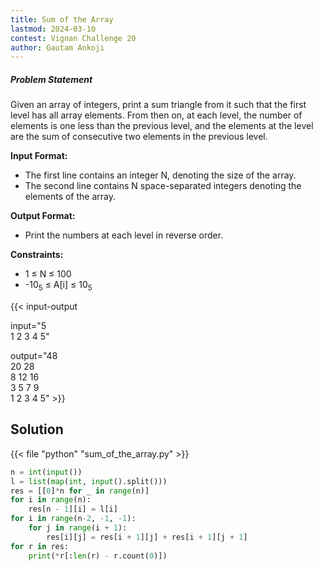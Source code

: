 ```yaml
---
title: Sum of the Array
lastmod: 2024-03-10
contest: Vignan Challenge 20
author: Gautam Ankoji
---
```


##### Problem Statement

Given an array of integers, print a sum triangle from it such that the first level has all array elements. From then on, at each level, the number of elements is one less than the previous level, and the elements at the level are the sum of consecutive two elements in the previous level.

**Input Format:**

* The first line contains an integer N, denoting the size of the array.
* The second line contains N space-separated integers denoting the elements of the array.

**Output Format:**

* Print the numbers at each level in reverse order.

**Constraints:**

* 1 ≤ N ≤ 100
* -10<sub>5</sub> ≤ A[i] ≤ 10<sub>5</sub>

{{< input-output

input="5</br>1 2 3 4 5"

output="48</br>20 28</br>8 12 16</br>3 5 7 9</br>1 2 3 4 5" >}}

## Solution

<!-- **Approach:** -->

{{< file "python" "sum_of_the_array.py" >}}

```py
n = int(input())
l = list(map(int, input().split()))
res = [[0]*n for _ in range(n)]
for i in range(n):
    res[n - 1][i] = l[i]
for i in range(n-2, -1, -1):
    for j in range(i + 1):
        res[i][j] = res[i + 1][j] + res[i + 1][j + 1]
for r in res:
    print(*r[:len(r) - r.count(0)])
```
